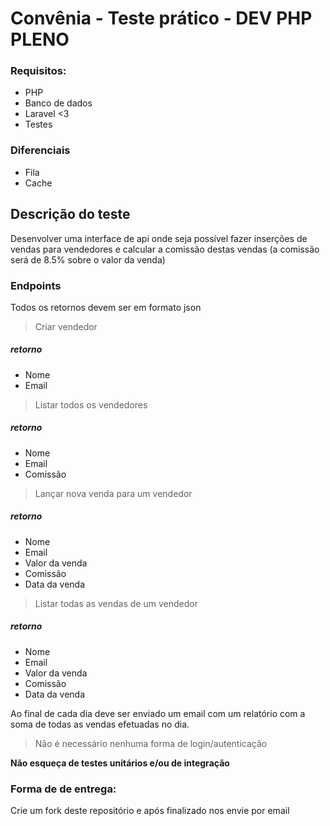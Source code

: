 # Convênia - Teste prático - DEV PHP PLENO

### Requisitos:
- PHP
- Banco de dados
- Laravel <3
- Testes

### Diferenciais
- Fila
- Cache

## Descrição do teste

Desenvolver uma interface de api onde seja possível fazer inserções de vendas para vendedores e calcular a comissão destas vendas (a comissão será de 8.5% sobre o valor da venda)

### Endpoints

Todos os retornos devem ser em formato json

> Criar vendedor

##### retorno
- Nome
- Email

> Listar todos os vendedores

##### retorno
- Nome
- Email
- Comissão

> Lançar nova venda para um vendedor

##### retorno
- Nome
- Email
- Valor da venda
- Comissão
- Data da venda

> Listar todas as vendas de um vendedor

##### retorno
- Nome
- Email
- Valor da venda
- Comissão
- Data da venda


Ao final de cada dia deve ser enviado um email com um relatório com a soma de todas as vendas efetuadas no dia.


> Não é necessário nenhuma forma de login/autenticação

**Não esqueça de testes unitários e/ou de integração**

### Forma de de entrega:

Crie um fork deste repositório e após finalizado nos envie por email


